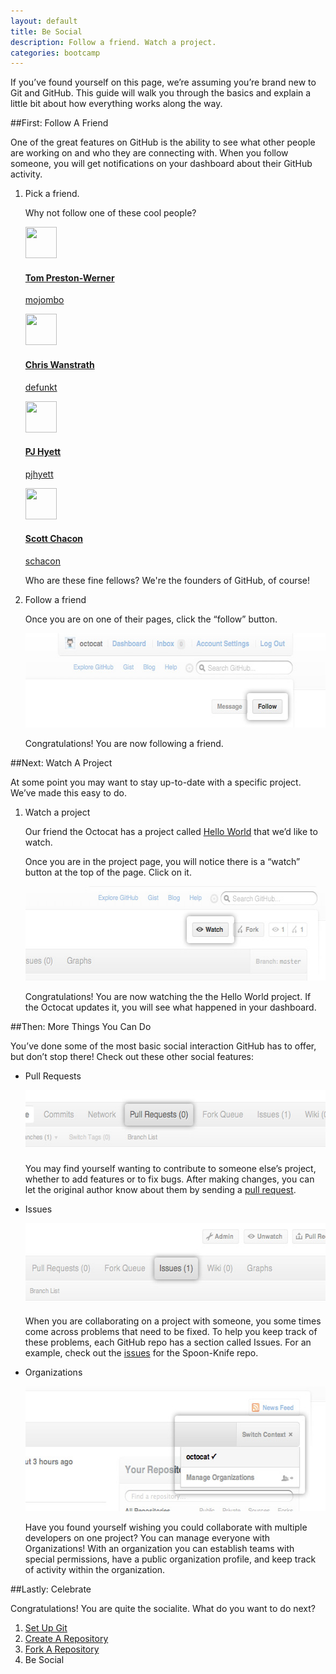 ```yaml
---
layout: default
title: Be Social
description: Follow a friend. Watch a project.
categories: bootcamp
---
```


<span class="intro">If you&rsquo;ve found yourself on this page, we&rsquo;re assuming you&rsquo;re brand new to Git and GitHub. This guide will walk you through the basics and explain a little bit about how everything works along the way.</span>

##<span class="step">First:</span> Follow A Friend

One of the great features on GitHub is the ability to see what other people are working on and who they are connecting with. When you follow someone, you will get notifications on your dashboard about their GitHub activity.

1. <span class="step-title">Pick a friend.</span>

	Why not follow one of these cool people?
	<div class="founders">
	<a href="https://github.com/mojombo" class="founder" target="_blank">
	<img src="https://secure.gravatar.com/avatar/25c7c18223fb42a4c6ae1c8db6f50f9b" width="50" height="50"/>
	<h4>Tom Preston-Werner</h4>
	<p>mojombo</p>
	</a>
	<a href="https://github.com/defunkt" class="founder" target="_blank">
	<img src="https://secure.gravatar.com/avatar/b8dbb1987e8e5318584865f880036796" width="50" height="50"/>
	<h4>Chris Wanstrath</h4>
	<p>defunkt</p>
	</a>
	<a href="https://github.com/pjhyett" class="founder" target="_blank">
	<img src="https://secure.gravatar.com/avatar/290cf664d9e6f823fc3af57556493db7" width="50" height="50"/>
	<h4>PJ Hyett</h4>
	<p>pjhyett</p>
	</a>
	<a href="https://github.com/schacon" class="founder" target="_blank">
	<img src="https://secure.gravatar.com/avatar/9375a9529679f1b42b567a640d775e7d" width="50" height="50"/>
	<h4>Scott Chacon</h4>
	<p>schacon</p>
	</a>
	</div>
	
	Who are these fine fellows? We're the founders of GitHub, of course!

2. <span class="step-title">Follow a friend</span>

	Once you are on one of their pages, click the &ldquo;follow&rdquo; button.
	
	<img src="/images/bootcamp/bootcamp_4_follow.jpg" width="558" height="151" alt="Click &ldquo;Follow"  />
	
	Congratulations! You are now following a friend.

##<span class="step">Next:</span> Watch A Project

At some point you may want to stay up-to-date with a specific project. We&rsquo;ve made this easy to do.

1. <span class="step-title">Watch a project</span>

	Our friend the Octocat has a project called <a href="https://github.com/octocat/Hello-World" target="_blank">Hello World</a> that we&rsquo;d like to watch.
	
	Once you are in the project page, you will notice there is a &ldquo;watch&rdquo; button at the top of the page. Click on it.
	
	<img src="/images/bootcamp/bootcamp_4_watch.jpg" width="558" height="151" alt="Click &ldquo;Watch" />
	
	Congratulations! You are now watching the the Hello World project. If the Octocat updates it, you will see what happened in your dashboard.

##<span class="step">Then:</span> More Things You Can Do

You&rsquo;ve done some of the most basic social interaction GitHub has to offer, but don&rsquo;t stop there! Check out these other social features:

- <span class="step-title">Pull Requests</span>

	<img src="/images/bootcamp/bootcamp_4_pull_requests.jpg" width="558" height="100" alt="Pull Requests" class="bootcamp top-margin"/>

	You may find yourself wanting to contribute to someone else&rsquo;s project, whether to add features or to fix bugs. After making changes, you can let the original author know about them by sending a [pull request](/pull-requests/).
	
- <span class="step-title">Issues</span>
	
	<img src="/images/bootcamp/bootcamp_4_issues.jpg" width="558" height="131" alt="Issues" class="bootcamp top-margin"/>

	When you are collaborating on a project with someone, you some times come across problems that need to be fixed. To help you keep track of these problems, each GitHub repo has a section called Issues. For an example, check out the [issues](https://github.com/octocat/Spoon-Knife/issues) for the Spoon-Knife repo.
	
- <span class="step-title">Organizations</span>

	<img src="/images/bootcamp/bootcamp_4_org.jpg" width="558" height="200" alt="Organizations" class="bootcamp top-margin"/>
	
	Have you found yourself wishing you could collaborate with multiple developers on one project? You can manage everyone with Organizations! With an organization you can establish teams with special permissions, have a public organization profile, and keep track of activity within the organization.
	
##<span class="step">Lastly:</span> Celebrate

Congratulations! You are quite the socialite. What do you want to do next?

<ol class="next-steps">
<li><a href="/set-up-git-redirect/">Set Up Git</a></li>
<li><a href="/create-a-repo/">Create A Repository</a></li>
<li><a href="/fork-a-repo/">Fork A Repository</a></li>
<li>Be Social</li>
</ol> 